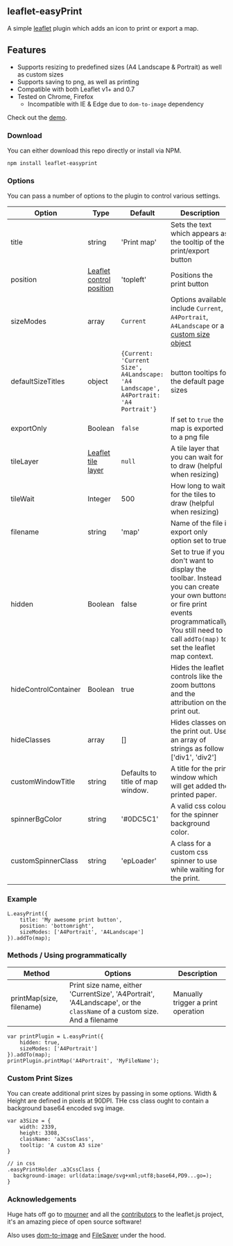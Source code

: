 ## leaflet-easyPrint

A simple [leaflet](http://www.leafletjs.com) plugin which adds an icon to print or export a map.

## Features

- Supports resizing to predefined sizes (A4 Landscape & Portrait) as well as custom sizes
- Supports saving to png, as well as printing
- Compatible with both Leaflet v1+ and 0.7
- Tested on Chrome, Firefox
  - Incompatible with IE & Edge due to `dom-to-image` dependency

Check out the [demo](http://rowanwins.github.io/leaflet-easyPrint/).

### Download

You can either download this repo directly or install via NPM.

```
npm install leaflet-easyprint
```

### Options

You can pass a number of options to the plugin to control various settings.

| Option               | Type                                                                           | Default                                                                             | Description                                                                                                                                                                                              |
| -------------------- | ------------------------------------------------------------------------------ | ----------------------------------------------------------------------------------- | -------------------------------------------------------------------------------------------------------------------------------------------------------------------------------------------------------- |
| title                | string                                                                         | 'Print map'                                                                         | Sets the text which appears as the tooltip of the print/export button                                                                                                                                    |
| position             | [Leaflet control position](http://leafletjs.com/reference-1.1.0.html#controls) | 'topleft'                                                                           | Positions the print button                                                                                                                                                                               |
| sizeModes            | array                                                                          | `Current`                                                                           | Options available include `Current`, `A4Portrait`, `A4Landscape` or a [custom size object](#custom-print-sizes)                                                                                          |
| defaultSizeTitles    | object                                                                         | `{Current: 'Current Size', A4Landscape: 'A4 Landscape', A4Portrait: 'A4 Portrait'}` | button tooltips for the default page sizes                                                                                                                                                               |
| exportOnly           | Boolean                                                                        | `false`                                                                             | If set to `true` the map is exported to a png file                                                                                                                                                       |
| tileLayer            | [Leaflet tile layer](http://leafletjs.com/reference-1.1.0.html#tilelayer)      | `null`                                                                              | A tile layer that you can wait for to draw (helpful when resizing)                                                                                                                                       |
| tileWait             | Integer                                                                        | 500                                                                                 | How long to wait for the tiles to draw (helpful when resizing)                                                                                                                                           |
| filename             | string                                                                         | 'map'                                                                               | Name of the file if export only option set to true                                                                                                                                                       |
| hidden               | Boolean                                                                        | false                                                                               | Set to true if you don't want to display the toolbar. Instead you can create your own buttons or fire print events programmatically. You still need to call `addTo(map)` to set the leaflet map context. |
| hideControlContainer | Boolean                                                                        | true                                                                                | Hides the leaflet controls like the zoom buttons and the attribution on the print out.                                                                                                                   |
| hideClasses          | array                                                                          | []                                                                                  | Hides classes on the print out. Use an array of strings as follow : ['div1', 'div2']                                                                                                                     |
| customWindowTitle    | string                                                                         | Defaults to title of map window.                                                    | A title for the print window which will get added the printed paper.                                                                                                                                     |
| spinnerBgColor       | string                                                                         | '#0DC5C1'                                                                           | A valid css colour for the spinner background color.                                                                                                                                                     |
| customSpinnerClass   | string                                                                         | 'epLoader'                                                                          | A class for a custom css spinner to use while waiting for the print.                                                                                                                                     |

### Example

```
L.easyPrint({
	title: 'My awesome print button',
	position: 'bottomright',
	sizeModes: ['A4Portrait', 'A4Landscape']
}).addTo(map);
```

### Methods / Using programmatically

| Method                   | Options                                                                                                                 | Description                        |
| ------------------------ | ----------------------------------------------------------------------------------------------------------------------- | ---------------------------------- |
| printMap(size, filename) | Print size name, either 'CurrentSize', 'A4Portrait', 'A4Landscape', or the `className` of a custom size. And a filename | Manually trigger a print operation |

```
var printPlugin = L.easyPrint({
	hidden: true,
	sizeModes: ['A4Portrait']
}).addTo(map);
printPlugin.printMap('A4Portrait', 'MyFileName');
```

### Custom Print Sizes

You can create additional print sizes by passing in some options. Width & Height are defined in pixels at 90DPI. THe css class ought to contain a background base64 encoded svg image.

```
var a3Size = {
	width: 2339,
	height: 3308,
	className: 'a3CssClass',
	tooltip: 'A custom A3 size'
}

// in css
.easyPrintHolder .a3CssClass {
  background-image: url(data:image/svg+xml;utf8;base64,PD9...go=);
}
```

### Acknowledgements

Huge hats off go to [mourner](https://github.com/mourner) and all the [contributors](https://github.com/Leaflet/Leaflet/graphs/contributors) to the leaflet.js project, it's an amazing piece of open source software!

Also uses [dom-to-image](https://github.com/tsayen/dom-to-image) and [FileSaver](https://github.com/eligrey/FileSaver.js) under the hood.
